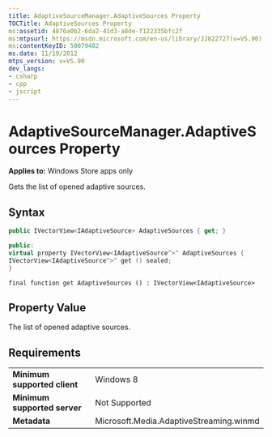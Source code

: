 ```yaml
---
title: AdaptiveSourceManager.AdaptiveSources Property
TOCTitle: AdaptiveSources Property
ms:assetid: 4876a0b2-6da2-41d3-a8de-f122335bfc2f
ms:mtpsurl: https://msdn.microsoft.com/en-us/library/JJ822727(v=VS.90)
ms:contentKeyID: 50079482
ms.date: 11/19/2012
mtps_version: v=VS.90
dev_langs:
- csharp
- cpp
- jscript
---
```


# AdaptiveSourceManager.AdaptiveSources Property

**Applies to:** Windows Store apps only

Gets the list of opened adaptive sources.

## Syntax

```csharp
public IVectorView<IAdaptiveSource> AdaptiveSources { get; }
```

```cpp
public:
virtual property IVectorView<IAdaptiveSource^>^ AdaptiveSources {
IVectorView<IAdaptiveSource^>^ get () sealed;
}
```

```jscript
final function get AdaptiveSources () : IVectorView<IAdaptiveSource>
```

## Property Value

The list of opened adaptive sources.

## Requirements

|||
|--- |--- |
|**Minimum supported client**|Windows 8|
|**Minimum supported server**|Not Supported|
|**Metadata**|Microsoft.Media.AdaptiveStreaming.winmd|

